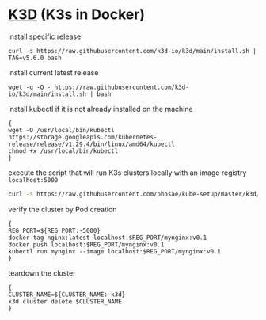 # [K3D](https://k3d.io/) (K3s in Docker)

install specific release

```shell
curl -s https://raw.githubusercontent.com/k3d-io/k3d/main/install.sh | TAG=v5.6.0 bash
```

install current latest release

```shell
wget -q -O - https://raw.githubusercontent.com/k3d-io/k3d/main/install.sh | bash
```

install kubectl if it is not already installed on the machine

```shell
{
wget -O /usr/local/bin/kubectl https://storage.googleapis.com/kubernetes-release/release/v1.29.4/bin/linux/amd64/kubectl
chmod +x /usr/local/bin/kubectl
}
```

execute the script that will run K3s clusters locally with an image registry `localhost:5000`

```bash
curl -s https://raw.githubusercontent.com/phosae/kube-setup/master/k3d/k3d-up.sh | bash
```

verify the cluster by Pod creation

```shell
{
REG_PORT=${REG_PORT:-5000}
docker tag nginx:latest localhost:$REG_PORT/mynginx:v0.1
docker push localhost:$REG_PORT/mynginx:v0.1
kubectl run mynginx --image localhost:$REG_PORT/mynginx:v0.1
}
```

teardown the cluster

```
{
CLUSTER_NAME=${CLUSTER_NAME:-k3d}
k3d cluster delete $CLUSTER_NAME
}
```